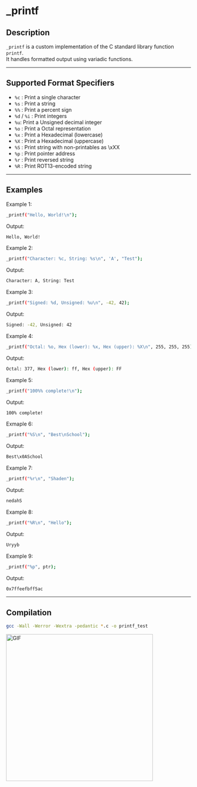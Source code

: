 # _printf

## Description
`_printf` is a custom implementation of the C standard library function `printf`.  
It handles formatted output using variadic functions.

---

## Supported Format Specifiers
- `%c` : Print a single character
- `%s` : Print a string
- `%%` : Print a percent sign
- `%d` / `%i` : Print integers
- `%u`: Print a Unsigned decimal integer
- `%o` : Print a Octal representation	
- `%x`	: Print a Hexadecimal (lowercase)	
- `%X`	: Print a Hexadecimal (uppercase)
- `%S` : Print string with non-printables as \xXX
- `%p` : Print pointer address
- `%r` : Print reversed string
- `%R` : Print ROT13-encoded string

---
## Examples
Example 1:
```bash
_printf("Hello, World!\n");
```
Output:
```bash
Hello, World!
```
Example 2:
```bash
_printf("Character: %c, String: %s\n", 'A', "Test");
```
Output:
```bash
Character: A, String: Test
```
Example 3:
```bash
_printf("Signed: %d, Unsigned: %u\n", -42, 42);
```
Output:
```bash
Signed: -42, Unsigned: 42
```
Example 4:
```bash
_printf("Octal: %o, Hex (lower): %x, Hex (upper): %X\n", 255, 255, 255);
```
Output:
```bash
Octal: 377, Hex (lower): ff, Hex (upper): FF
```
Example 5:
```bash
_printf("100%% complete!\n");
```
Output:
```bash
100% complete!
```
Exmaple 6:
```bash
_printf("%S\n", "Best\nSchool");
```
Output:
```bash
Best\x0ASchool
```
Example 7:
```bash
_printf("%r\n", "Shaden");
```
Output:
```bash
nedahS
```
Example 8:
```bash
_printf("%R\n", "Hello");
```
Output:
```bash
Uryyb
```
Example 9:
```bash
_printf("%p", ptr);
```
Output:
```bash
0x7ffeefbff5ac
```
---
## Compilation
```bash
gcc -Wall -Werror -Wextra -pedantic *.c -o printf_test
```
<img src="https://media.giphy.com/media/v1.Y2lkPTc5MGI3NjExcTh5NjJsam5veHN4MXB2em1xODV1azdkb2E0cHZ0MGFjdDJodXFwOCZlcD12MV9naWZzX3NlYXJjaCZjdD1n/BYoRqTmcgzHcL9TCy1/giphy.gif" alt="GIF" width="400"/>









